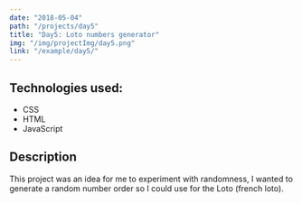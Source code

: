 ```yaml
---
date: "2018-05-04"
path: "/projects/day5"
title: "Day5: Loto numbers generator"
img: "/img/projectImg/day5.png"
link: "/example/day5/"
---
```


## Technologies used:

- CSS
- HTML
- JavaScript

## Description

This project was an idea for me to experiment with randomness, I wanted to generate a random number order so I could use for the Loto (french loto).
